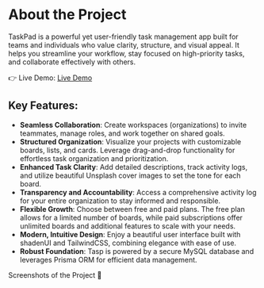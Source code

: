 # About the  Project

<p>
  TaskPad is a powerful yet user-friendly task management app built for teams and individuals who value clarity, structure, and visual appeal. It helps you streamline your workflow, stay focused on high-priority tasks, and collaborate effectively with others.
</p>

👉 Live Demo: [Live Demo](https://taskpad-beta.vercel.app)

## Key Features:

* **Seamless Collaboration**: Create workspaces (organizations) to invite teammates, manage roles, and work together on shared goals.
* __Structured Organization__: Visualize your projects with customizable boards, lists, and cards. Leverage drag-and-drop functionality for effortless task organization and prioritization.
* **Enhanced Task Clarity**: Add detailed descriptions, track activity logs, and utilize beautiful Unsplash cover images to set the tone for each board.
* __Transparency and Accountability__: Access a comprehensive activity log for your entire organization to stay informed and responsible.
* **Flexible Growth**: Choose between free and paid plans. The free plan allows for a limited number of boards, while paid subscriptions offer unlimited boards and additional features to scale with your needs.
* **Modern, Intuitive Design**: Enjoy a beautiful user interface built with shadenUI and TailwindCSS, combining elegance with ease of use.
* **Robust Foundation**: Tasp is powered by a secure MySQL database and leverages Prisma ORM for efficient data management.

Screenshots of the Project 📸
